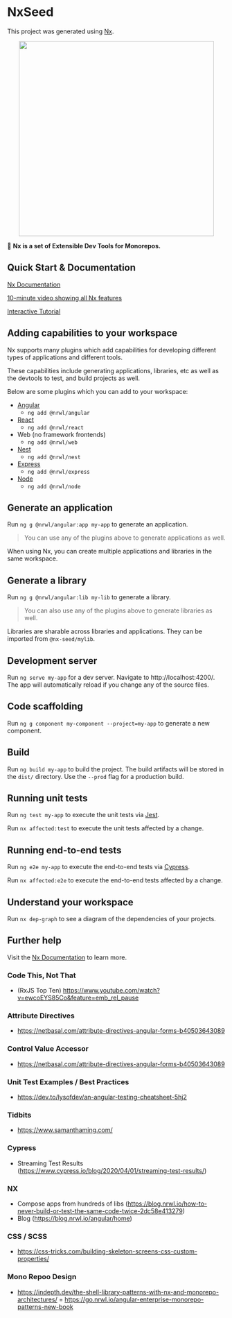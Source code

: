 # NxSeed

This project was generated using [Nx](https://nx.dev).

<p align="center"><img src="https://raw.githubusercontent.com/nrwl/nx/master/nx-logo.png" width="450"></p>

🔎 **Nx is a set of Extensible Dev Tools for Monorepos.**

## Quick Start & Documentation

[Nx Documentation](https://nx.dev/angular)

[10-minute video showing all Nx features](https://nx.dev/angular/getting-started/what-is-nx)

[Interactive Tutorial](https://nx.dev/angular/tutorial/01-create-application)

## Adding capabilities to your workspace

Nx supports many plugins which add capabilities for developing different types of applications and different tools.

These capabilities include generating applications, libraries, etc as well as the devtools to test, and build projects as well.

Below are some plugins which you can add to your workspace:

- [Angular](https://angular.io)
  - `ng add @nrwl/angular`
- [React](https://reactjs.org)
  - `ng add @nrwl/react`
- Web (no framework frontends)
  - `ng add @nrwl/web`
- [Nest](https://nestjs.com)
  - `ng add @nrwl/nest`
- [Express](https://expressjs.com)
  - `ng add @nrwl/express`
- [Node](https://nodejs.org)
  - `ng add @nrwl/node`

## Generate an application

Run `ng g @nrwl/angular:app my-app` to generate an application.

> You can use any of the plugins above to generate applications as well.

When using Nx, you can create multiple applications and libraries in the same workspace.

## Generate a library

Run `ng g @nrwl/angular:lib my-lib` to generate a library.

> You can also use any of the plugins above to generate libraries as well.

Libraries are sharable across libraries and applications. They can be imported from `@nx-seed/mylib`.

## Development server

Run `ng serve my-app` for a dev server. Navigate to http://localhost:4200/. The app will automatically reload if you change any of the source files.

## Code scaffolding

Run `ng g component my-component --project=my-app` to generate a new component.

## Build

Run `ng build my-app` to build the project. The build artifacts will be stored in the `dist/` directory. Use the `--prod` flag for a production build.

## Running unit tests

Run `ng test my-app` to execute the unit tests via [Jest](https://jestjs.io).

Run `nx affected:test` to execute the unit tests affected by a change.

## Running end-to-end tests

Run `ng e2e my-app` to execute the end-to-end tests via [Cypress](https://www.cypress.io).

Run `nx affected:e2e` to execute the end-to-end tests affected by a change.

## Understand your workspace

Run `nx dep-graph` to see a diagram of the dependencies of your projects.

## Further help

Visit the [Nx Documentation](https://nx.dev/angular) to learn more.

### Code This, Not That

- (RxJS Top Ten) https://www.youtube.com/watch?v=ewcoEYS85Co&feature=emb_rel_pause

### Attribute Directives
- https://netbasal.com/attribute-directives-angular-forms-b40503643089

### Control Value Accessor
- https://netbasal.com/attribute-directives-angular-forms-b40503643089

### Unit Test Examples / Best Practices
- https://dev.to/lysofdev/an-angular-testing-cheatsheet-5hj2

### Tidbits
- https://www.samanthaming.com/ 

### Cypress
- Streaming Test Results (https://www.cypress.io/blog/2020/04/01/streaming-test-results/)

### NX 
- Compose apps from hundreds of libs (https://blog.nrwl.io/how-to-never-build-or-test-the-same-code-twice-2dc58e413279)
- Blog (https://blog.nrwl.io/angular/home)

### CSS / SCSS
- https://css-tricks.com/building-skeleton-screens-css-custom-properties/

### Mono Repoo Design
- https://indepth.dev/the-shell-library-patterns-with-nx-and-monorepo-architectures/
= https://go.nrwl.io/angular-enterprise-monorepo-patterns-new-book
